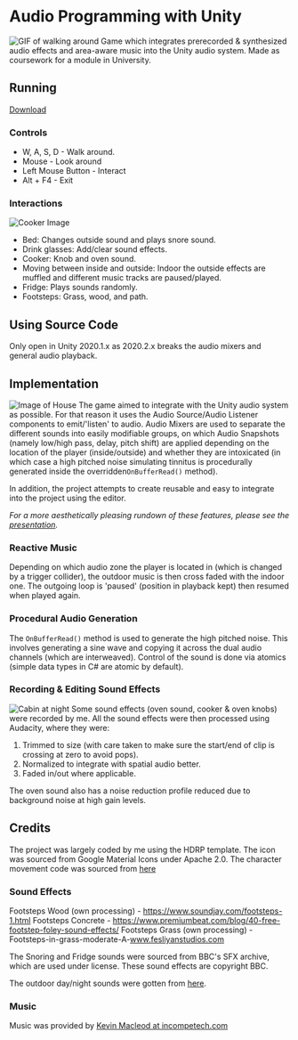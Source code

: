 # Audio Programming with Unity
![GIF of walking around](TODO)
Game which integrates prerecorded & synthesized audio effects and area-aware music into the Unity audio system. Made as coursework for a module in University.

## Running
[Download](TODO)

### Controls
* W, A, S, D - Walk around.
* Mouse - Look around
* Left Mouse Button - Interact
* Alt + F4 - Exit

### Interactions
![Cooker Image](TODO)
- Bed: Changes outside sound and plays snore sound.
- Drink glasses: Add/clear sound effects.
- Cooker: Knob and oven sound.
- Moving between inside and outside: Indoor the outside effects are muffled and different music tracks are paused/played.
- Fridge: Plays sounds randomly.
- Footsteps: Grass, wood, and path.

## Using Source Code
Only open in Unity 2020.1.x as 2020.2.x breaks the audio mixers and general audio playback.

## Implementation
![Image of House](TODO)
The game aimed to integrate with the Unity audio system as possible. For that reason it uses the Audio Source/Audio Listener components to emit/'listen' to audio. Audio Mixers are used to separate the different sounds into easily modifiable groups, on which Audio Snapshots (namely low/high pass, delay, pitch shift) are applied depending on the location of the player (inside/outside) and whether they are intoxicated (in which case a high pitched noise simulating tinnitus is procedurally generated inside the overridden`OnBufferRead()` method).

In addition, the project attempts to create reusable and easy to integrate into the project using the editor.

*For a more aesthetically pleasing rundown of these features, please see the [presentation](TODO).*

### Reactive Music
Depending on which audio zone the player is located in (which is changed by a trigger collider), the outdoor music is then cross faded with the indoor one. The outgoing loop is 'paused' (position in playback kept) then resumed when played again.

### Procedural Audio Generation
The `OnBufferRead()` method is used to generate the high pitched noise. This involves generating a sine wave and copying it across the dual audio channels (which are interweaved). Control of the sound is done via atomics (simple data types in C# are atomic by default).

### Recording & Editing Sound Effects
![Cabin at night](TODO)
Some sound effects (oven sound, cooker & oven knobs) were recorded by me. All the sound effects were then processed using Audacity, where they were:
1. Trimmed to size (with care taken to make sure the start/end of clip is crossing at zero to avoid pops).
2. Normalized to integrate with spatial audio better.
3. Faded in/out where applicable.

The oven sound also has a noise reduction profile reduced due to background noise at high gain levels.


## Credits
The project was largely coded by me using the HDRP template. The icon was sourced from Google Material Icons under Apache 2.0. The character movement code was sourced from [here](https://assetstore.unity.com/packages/tools/input-management/mini-first-person-controller-174710)

### Sound Effects
Footsteps Wood (own processing) - https://www.soundjay.com/footsteps-1.html
Footsteps Concrete - https://www.premiumbeat.com/blog/40-free-footstep-foley-sound-effects/
Footsteps Grass (own processing) - Footsteps-in-grass-moderate-A-www.fesliyanstudios.com

The Snoring and Fridge sounds were sourced from BBC's SFX archive, which are used under license. These sound effects are copyright BBC.

The outdoor day/night sounds were gotten from [here](https://www.freetousesounds.com/product/vietnam-sound-library/).

### Music
Music was provided by [Kevin Macleod at incompetech.com](https://incompetech.com/music/royalty-free/)

